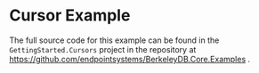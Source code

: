 # Cursor Example

The full source code for this example can be found in the `GettingStarted.Cursors` project in the repository at https://github.com/endpointsystems/BerkeleyDB.Core.Examples .